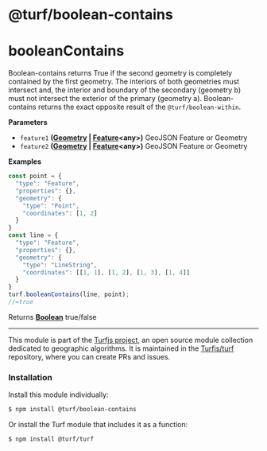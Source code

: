 # @turf/boolean-contains

# booleanContains

Boolean-contains returns True if the second geometry is completely contained by the first geometry.
The interiors of both geometries must intersect and, the interior and boundary of the secondary (geometry b)
must not intersect the exterior of the primary (geometry a).
Boolean-contains returns the exact opposite result of the `@turf/boolean-within`.

**Parameters**

-   `feature1` **([Geometry](http://geojson.org/geojson-spec.html#geometry) \| [Feature](http://geojson.org/geojson-spec.html#feature-objects)&lt;any>)** GeoJSON Feature or Geometry
-   `feature2` **([Geometry](http://geojson.org/geojson-spec.html#geometry) \| [Feature](http://geojson.org/geojson-spec.html#feature-objects)&lt;any>)** GeoJSON Feature or Geometry

**Examples**

```javascript
const point = {
  "type": "Feature",
  "properties": {},
  "geometry": {
    "type": "Point",
    "coordinates": [1, 2]
  }
}
const line = {
  "type": "Feature",
  "properties": {},
  "geometry": {
    "type": "LineString",
    "coordinates": [[1, 1], [1, 2], [1, 3], [1, 4]]
  }
}
turf.booleanContains(line, point);
//=true
```

Returns **[Boolean](https://developer.mozilla.org/en-US/docs/Web/JavaScript/Reference/Global_Objects/Boolean)** true/false

<!-- This file is automatically generated. Please don't edit it directly:
if you find an error, edit the source file (likely index.js), and re-run
./scripts/generate-readmes in the turf project. -->

---

This module is part of the [Turfjs project](http://turfjs.org/), an open source
module collection dedicated to geographic algorithms. It is maintained in the
[Turfjs/turf](https://github.com/Turfjs/turf) repository, where you can create
PRs and issues.

### Installation

Install this module individually:

```sh
$ npm install @turf/boolean-contains
```

Or install the Turf module that includes it as a function:

```sh
$ npm install @turf/turf
```
